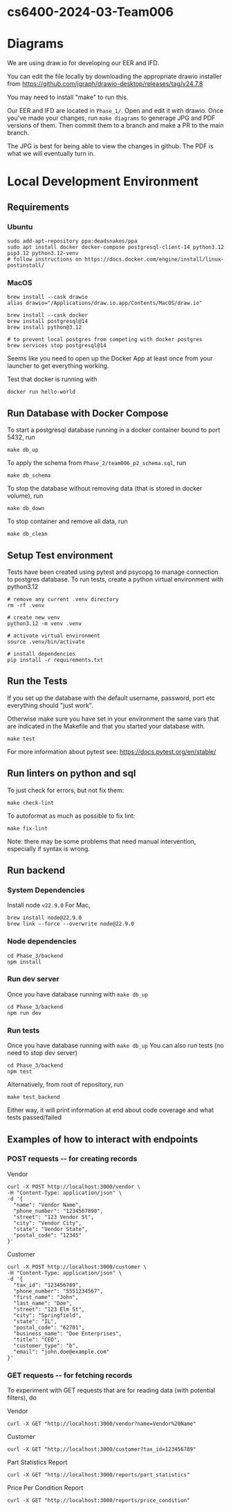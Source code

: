 # cs6400-2024-03-Team006

# Diagrams

We are using draw.io for developing our EER and IFD.

You can edit the file locally by downloading the appropriate drawio installer from https://github.com/jgraph/drawio-desktop/releases/tag/v24.7.8

You may need to install "make" to run this.

Our EER and IFD are located in `Phase_1/`.
Open and edit it with drawio.
Once you've made your changes, run `make diagrams` to generage JPG and PDF versions of them.
Then commit them to a branch and make a PR to the main branch.

The JPG is best for being able to view the changes in github. The PDF is what we will eventually turn in.

# Local Development Environment

## Requirements

### Ubuntu

```
sudo add-apt-repository ppa:deadsnakes/ppa
sudo apt install docker docker-compose postgresql-client-14 python3.12 pip3.12 python3.12-venv
# follow instructions on https://docs.docker.com/engine/install/linux-postinstall/
```

### MacOS

```
brew install --cask drawio
alias drawio="/Applications/draw.io.app/Contents/MacOS/draw.io"

brew install --cask docker
brew install postgresql@14
brew install python@3.12

# to prevent local postgres from competing with docker postgres
brew services stop postgresql@14
```

Seems like you need to open up the Docker App at least once from your launcher to get everything working.

Test that docker is running with

```
docker run hello-world
```

## Run Database with Docker Compose

To start a postgresql database running in a docker container bound to port 5432, run

```
make db_up
```

To apply the schema from `Phase_2/team006_p2_schema.sql`, run

```
make db_schema
```

To stop the database without removing data (that is stored in docker volume), run

```
make db_down
```

To stop container and remove all data, run

```
make db_clean
```

## Setup Test environment

Tests have been created using pytest and psycopg to manage connection to
postgres database. To run tests, create a python virtual environment with
python3.12

```
# remove any current .venv directory
rm -rf .venv

# create new venv
python3.12 -m venv .venv

# activate virtual environment
source .venv/bin/activate

# install dependencies
pip install -r requirements.txt
```

## Run the Tests

If you set up the database with the default username, password, port etc
everything should "just work".

Otherwise make sure you have set in your environment the same vars that are
indicated in the Makefile and that you started your database with.

```
make test
```

For more information about pytest see: https://docs.pytest.org/en/stable/

## Run linters on python and sql

To just check for errors, but not fix them:

```
make check-lint
```

To autoformat as much as possible to fix lint:

```
make fix-lint
```

Note: there may be some problems that need manual intervention, especially if syntax is wrong.

## Run backend

### System Dependencies

Install node `v22.9.0`
For Mac,
```
brew install node@22.9.0
brew link --force --overwrite node@22.9.0
```

### Node dependencies
```
cd Phase_3/backend
npm install
```

### Run dev server
Once you have database running with `make db_up`

```
cd Phase_3/backend
npm run dev
```

### Run tests
Once you have database running with `make db_up`
You can also run tests (no need to stop dev server)
```
cd Phase_3/backend
npm test
```

Alternatively, from root of repository, run
```
make test_backend
```

Either way, it will print information at end about code coverage and what tests passed/failed


## Examples of how to interact with endpoints


### POST requests -- for creating records
Vendor
```
curl -X POST http://localhost:3000/vendor \
-H "Content-Type: application/json" \
-d '{
  "name": "Vendor Name",
  "phone_number": "1234567890",
  "street": "123 Vendor St",
  "city": "Vendor City",
  "state": "Vendor State",
  "postal_code": "12345"
}'
```

Customer
```
curl -X POST http://localhost:3000/customer \
-H "Content-Type: application/json" \
-d '{
  "tax_id": "123456789",
  "phone_number": "5551234567",
  "first_name": "John",
  "last_name": "Doe",
  "street": "123 Elm St",
  "city": "Springfield",
  "state": "IL",
  "postal_code": "62701",
  "business_name": "Doe Enterprises",
  "title": "CEO",
  "customer_type": "b",
  "email": "john.doe@example.com"
}'

```

### GET requests -- for fetching records
To experiment with GET requests that are for reading data (with potential filters), do

Vendor
```
curl -X GET "http://localhost:3000/vendor?name=Vendor%20Name"
```

Customer
```
curl -X GET "http://localhost:3000/customer?tax_id=123456789"
```

Part Statistics Report
```
curl -X GET "http://localhost:3000/reports/part_statistics"
```

Price Per Condition Report
```
curl -X GET "http://localhost:3000/reports/price_condition"
```
